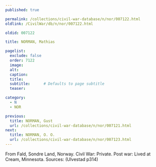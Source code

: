 ```yaml
---
published: true

permalink: /collections/civil-war-database/n/nor/007122.html
oldlink: /CivilWar/db/n/nor/007122.html

oldid: 007122

title: NORMAN, Mathias

pagelist:
  exclude: false
  order: 7122
  image: 
  alt:
  caption:
  title:
  subtitle:      # Defaults to page subtitle
  teaser:

category: 
  - N 
  - NOR

previous:
  title: NORMAN, Gust
  url: /collections/civil-war-database/n/nor/007121.html  
next:
  title: NORMAN, O. O.
  url: /collections/civil-war-database/n/nor/007123.html   
---
```

From Fald, Sondre Land, Norway. Civil War: Private. Post war: Lived at Cream, Minnesota. Sources: (Ulvestad p314)